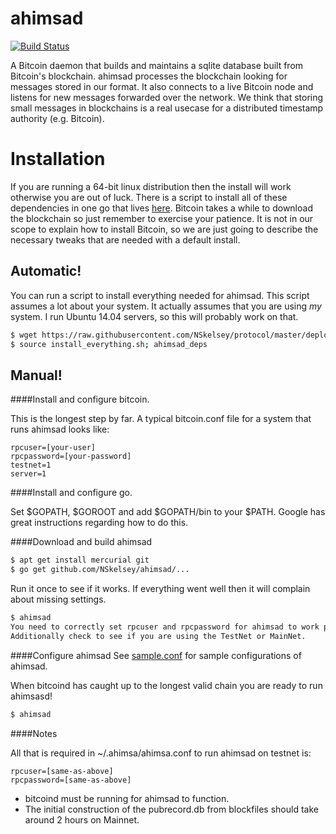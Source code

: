 ahimsad
=======
[![Build Status](https://travis-ci.org/NSkelsey/ahimsad.svg?branch=master)](https://travis-ci.org/NSkelsey/ahimsad)


A Bitcoin daemon that builds and maintains a sqlite database built from Bitcoin's blockchain.
ahimsad processes the blockchain looking for messages stored in our format. 
It also connects to a live Bitcoin node and listens for new messages forwarded over the network.
We think that storing small messages in blockchains is a real usecase for a distributed timestamp authority (e.g. Bitcoin). 


Installation
==========
If you are running a 64-bit linux distribution then the install will work otherwise you are out of luck. 
There is a script to install all of these dependencies in one go that
lives [here](http://github.com/NSkelsey/protocol/blob/master/deploy/install_everything.sh).
Bitcoin takes a while to download the blockchain so just remember to exercise your patience.
It is not in our scope to explain how to install Bitcoin, so we are just going to describe
the necessary tweaks that are needed with a default install.

Automatic! 
----------

You can run a script to install everything needed for  ahimsad. 
This script assumes a lot about your system.
It actually assumes that you are using _my_ system.
I run Ubuntu 14.04 servers, so this will probably work on that.

```bash
$ wget https://raw.githubusercontent.com/NSkelsey/protocol/master/deploy/install_everything.sh
$ source install_everything.sh; ahimsad_deps
```

Manual!
-------

####Install and configure bitcoin. 

This is the longest step by far.
A typical bitcoin.conf file for a system that runs ahimsad looks like:

```
rpcuser=[your-user]
rpcpassword=[your-password]
testnet=1
server=1
```

####Install and configure go. 

Set $GOPATH, $GOROOT and add $GOPATH/bin to your $PATH.
Google has great instructions regarding how to do this.

####Download and build ahimsad
```bash
$ apt get install mercurial git
$ go get github.com/NSkelsey/ahimsad/...
```
Run it once to see if it works. If everything went well then it will complain about 
missing settings.
```bash
$ ahimsad
You need to correctly set rpcuser and rpcpassword for ahimsad to work properly.
Additionally check to see if you are using the TestNet or MainNet.
```

####Configure ahimsad
See [sample.conf](https://github.com/NSkelsey/ahimsad/blob/master/sample.conf) for sample 
configurations of ahimsad. 

When bitcoind has caught up to the longest valid chain you are ready to run ahimsasd!

```bash
$ ahimsad
```


####Notes

All that is required in ~/.ahimsa/ahimsa.conf to run ahimsad on testnet is:
```
rpcuser=[same-as-above]
rpcpassword=[same-as-above]
```

- bitcoind must be running for ahimsad to function.
- The initial construction of the pubrecord.db from blockfiles should take around 2 hours on Mainnet.
